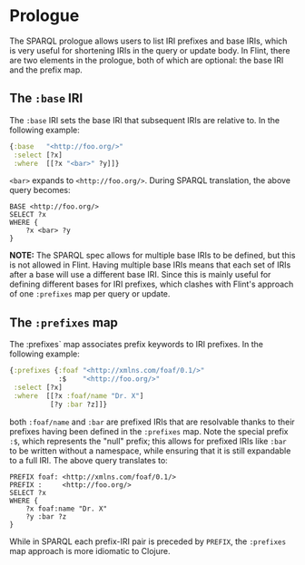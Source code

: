 # Prologue

The SPARQL prologue allows users to list IRI prefixes and base IRIs, which is very useful for shortening IRIs in the query or update body. In Flint, there are two elements in the prologue, both of which are optional: the base IRI and the prefix map.

## The `:base` IRI

The `:base` IRI sets the base IRI that subsequent IRIs are relative to. In the following example:
```clojure
{:base   "<http://foo.org/>"
 :select [?x]
 :where  [[?x "<bar>" ?y]]}
```
`<bar>` expands to `<http://foo.org/>`. During SPARQL translation, the above query becomes:
```sparql
BASE <http://foo.org/>
SELECT ?x
WHERE {
    ?x <bar> ?y
}
```

**NOTE:** The SPARQL spec allows for multiple base IRIs to be defined, but this is not allowed in Flint. Having multiple base IRIs means that each set of IRIs after a base will use a different base IRI. Since this is mainly useful for defining different bases for IRI prefixes, which clashes with Flint's approach of one `:prefixes` map per query or update.

## The `:prefixes` map

The :prefixes` map associates prefix keywords to IRI prefixes. In the following example:
```clojure
{:prefixes {:foaf "<http://xmlns.com/foaf/0.1/>"
            :$    "<http://foo.org/>"
 :select [?x]
 :where  [[?x :foaf/name "Dr. X"]
          [?y :bar ?z]]}
```
both `:foaf/name` and `:bar` are prefixed IRIs that are resolvable thanks to their prefixes having been defined in the `:prefixes` map. Note the special prefix `:$`, which represents the "null" prefix; this allows for prefixed IRIs like `:bar` to be written without a namespace, while ensuring that it is still expandable to a full IRI. The above query translates to:
```sparql
PREFIX foaf: <http://xmlns.com/foaf/0.1/>
PREFIX :     <http://foo.org/>
SELECT ?x
WHERE {
    ?x foaf:name "Dr. X"
    ?y :bar ?z
}
```
While in SPARQL each prefix-IRI pair is preceded by `PREFIX`, the `:prefixes` map approach is more idiomatic to Clojure.
